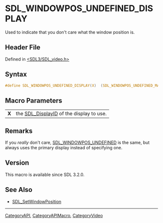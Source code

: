 # SDL_WINDOWPOS_UNDEFINED_DISPLAY

Used to indicate that you don't care what the window position is.

## Header File

Defined in [<SDL3/SDL_video.h>](https://github.com/libsdl-org/SDL/blob/main/include/SDL3/SDL_video.h)

## Syntax

```c
#define SDL_WINDOWPOS_UNDEFINED_DISPLAY(X)  (SDL_WINDOWPOS_UNDEFINED_MASK|(X))
```

## Macro Parameters

|       |                                                           |
| ----- | --------------------------------------------------------- |
| **X** | the [SDL_DisplayID](SDL_DisplayID) of the display to use. |

## Remarks

If you _really_ don't care,
[SDL_WINDOWPOS_UNDEFINED](SDL_WINDOWPOS_UNDEFINED) is the same, but always
uses the primary display instead of specifying one.

## Version

This macro is available since SDL 3.2.0.

## See Also

- [SDL_SetWindowPosition](SDL_SetWindowPosition)

----
[CategoryAPI](CategoryAPI), [CategoryAPIMacro](CategoryAPIMacro), [CategoryVideo](CategoryVideo)

